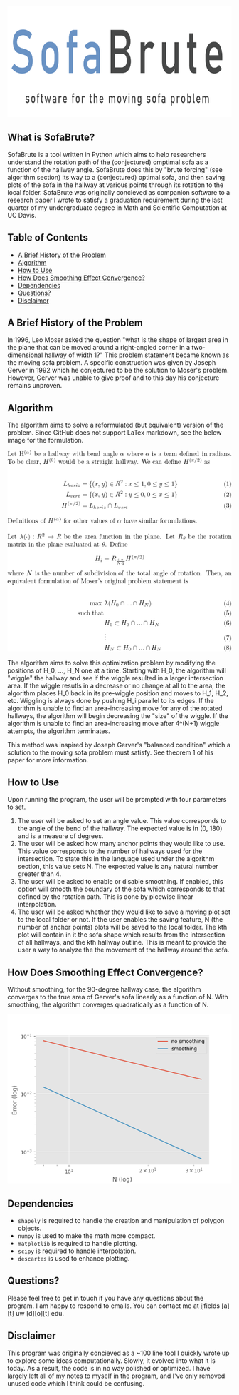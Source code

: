 <p align="center">
  <img src="images/hero.png" height = "250" width = "750">
</p>

## What is SofaBrute?
SofaBrute is a tool written in Python which aims to help researchers understand the rotation path of the (conjectured) omptimal sofa as a function of the hallway angle. SofaBrute does this by "brute forcing" (see algorithm section) its way to a (conjectured) optimal sofa, and then saving plots of the sofa in the hallway at various points through its rotation to the local folder. SofaBrute was originally concieved as companion software to a research paper I wrote to satisfy a graduation requirement during the last quarter of my undergraduate degree in Math and Scientific Computation at UC Davis. 

## Table of Contents
- [A Brief History of the Problem](#a-brief-history-of-the-problem)
- [Algorithm](#algorithm)
- [How to Use](#how-to-use)
- [How Does Smoothing Effect Convergence?](#how-does-smoothing-effect-convergence)
- [Dependencies](#dependencies)
- [Questions?](#questions)
- [Disclaimer](#disclaimer)

## A Brief History of the Problem
In 1996, Leo Moser asked the question "what is the shape of largest area in the plane that can be moved around a right-angled corner in a two-dimensional hallway of width 1?" This problem statement became known as the moving sofa problem. A specific construction was given by Joseph Gerver in 1992 which he conjectured to be the solution to Moser's problem. However, Gerver was unable to give proof and to this day his conjecture remains unproven.

## Algorithm
The algorithm aims to solve a reformulated (but equivalent) version of the problem. Since GitHub does not support LaTex markdown, see the below image for the formulation.

<p align="center">
  <img src="images/formulation.png">
</p>

The algorithm aims to solve this optimization problem by modifying the positions of H_0, ..., H_N one at a time. Starting with H_0, the algorithm will "wiggle" the hallway and see if the wiggle resulted in a larger intersection area. If the wiggle resutls in a decrease or no change at all to the area, the algorithm places H_0 back in its pre-wiggle position and moves to H_1, H_2, etc. Wiggling is always done by pushing H_i parallel to its edges. If the algorithm is unable to find an area-increasing move for any of the rotated hallways, the algorithm will begin decreasing the "size" of the wiggle. If the algorithm is unable to find an area-increasing move after 4^(N+1) wiggle attempts, the algorithm terminates.

This method was inspired by Joseph Gerver's "balanced condition" which a solution to the moving sofa problem must satisfy. See theorem 1 of his paper for more information.

## How to Use
Upon running the program, the user will be prompted with four parameters to set. 
1. The user will be asked to set an angle value. This value corresponds to the angle of the bend of the hallway. The expected value is in (0, 180) and is a measure of degrees.
2. The user will be asked how many anchor points they would like to use. This value corresponds to the number of hallways used for the intersection. To state this in the language used under the algorithm section, this value sets N. The expected value is any natural number greater than 4.
3. The user will be asked to enable or disable smoothing. If enabled, this option will smooth the boundary of the sofa which corresponds to that defined by the rotation path. This is done by picewise linear interpolation. 
4. The user will be asked whether they would like to save a moving plot set to the local folder or not. If the user enables the saving feature, N (the number of anchor points) plots will be saved to the local folder. The kth plot will contain in it the sofa shape which results from the intersection of all hallways, and the kth hallway outline. This is meant to provide the user a way to analyze the the movement of the hallway around the sofa.

## How Does Smoothing Effect Convergence?
Without smoothing, for the 90-degree hallway case, the algorithm converges to the true area of Gerver's sofa linearly as a function of N. With smoothing, the algorithm converges quadratically as a function of N. 

<p align="center">
  <img src="images/error_convergence.png">
</p>

## Dependencies
* ```shapely``` is required to handle the creation and manipulation of polygon objects.
* ```numpy``` is used to make the math more compact.
* ```matplotlib``` is required to handle plotting.
* ```scipy``` is required to handle interpolation.
* ```descartes``` is used to enhance plotting.

## Questions?
Please feel free to get in touch if you have any questions about the program. I am happy to respond to emails. You can contact me at jjfields [a][t] uw [d][o][t] edu.

## Disclaimer
This program was originally concieved as a ~100 line tool I quickly wrote up to explore some ideas computationally. Slowly, it evolved into what it is today. As a result, the code is in no way polished or optimized. I have largely left all of my notes to myself in the program, and I've only removed unused code which I think could be confusing.
